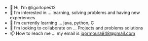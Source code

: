 - 👋 Hi, I’m @igorlopes12
- 👀 I’m interested in ... learning, solving problems and having new experiences
- 🌱 I’m currently learning ... java, python, C
- 💞️ I’m looking to collaborate on ... Projects and problems solutions
- 📫 How to reach me ... my email is igormoura948@gmail.com 

<!---
igorlopes12/igorlopes12 is a ✨ special ✨ repository because its `README.md` (this file) appears on your GitHub profile.
You can click the Preview link to take a look at your changes.
--->
